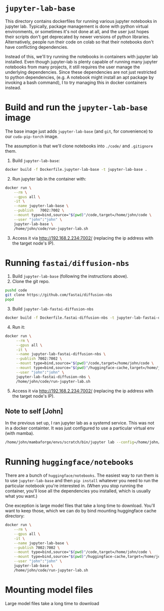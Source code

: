 # `jupyter-lab-base`

This directory contains dockerfiles for running various jupyter notebooks in jupyter lab. Typically, package management is done with python virtual environments, or sometimes it's not done at all, and the user just hopes their scripts don't get deprecated by newer versions of python libraries. Alternatively, people run their code on colab so that their notebooks don't have conflicting dependencies.

Instead of this, we'll try running the notebooks in containers with jupyter lab installed. Even though jupyter-lab is plenty capable of running many jupyter notebooks from many projects, it still requires the user manage the underlying dependencies. Since these dependencies are not just restricted to python dependencies, (e.g. A notebook might install an apt package by invoking a bash command), I to try managing this in docker containers instead.

# Build and run the `jupyter-lab-base` image

The base image just adds `jupyter-lab-base` (and `git`, for convenience) to our `cuda-pip-torch` image.

The assumption is that we'll clone notebooks into `./code/` and `.gitignore` them.

1. Build `jupyter-lab-base`:

```sh
docker build -f Dockerfile.jupyter-lab-base -t jupyter-lab-base .
```

2. Run jupyter lab in the container with:

```sh
docker run \
    --rm \
    --gpus all \
    -it \
    --name jupyter-lab-base \
    --publish   7002:7002 \
    --mount type=bind,source="$(pwd)"/code,target=/home/john/code \
    --user "john":"john" \
    jupyter-lab-base \
    /home/john/code/run-jupyter-lab.sh
```

3. Access it via http://192.168.2.234:7002/ (replacing the ip address with the target node's IP).

# Running `fastai/diffusion-nbs`

1. Build `jupyter-lab-base` (following the instructions above).
2. Clone the git repo.

```sh
pushd code
git clone https://github.com/fastai/diffusion-nbs
popd
```

3. Build `jupyter-lab-fastai-diffusion-nbs`

```sh
docker build -f Dockerfile.fastai-diffusion-nbs -t jupyter-lab-fastai-diffusion-nbs .
```

4.  Run it:

```sh
docker run \
     --rm \
     --gpus all \
     -it \
     --name jupyter-lab-fastai-diffusion-nbs \
     --publish 7002:7002 \
     --mount type=bind,source="$(pwd)"/code,target=/home/john/code \
     --mount type=bind,source="$(pwd)"/huggingface-cache,target=/home/john/.cache/huggingface \
     --user "john":"john" \
     jupyter-lab-fastai-diffusion-nbs \
     /home/john/code/run-jupyter-lab.sh
```

5. Access it via http://192.168.2.234:7002/ (replacing the ip address with the target node's IP).

## Note to self [John]

In the previous set up, I ran jupyter lab as a systemd service. This was not in a docker containter. It was just configured to use a particular virtual env (with mamba).

```sh
/home/john/mambaforge/envs/scratch/bin/jupyter lab --config=/home/john/.jupyter/jupyter_lab_config.py --NotebookApp.allow_origin='https://deeplearning8.com' --no-browser
```

# Running `huggingface/notebooks`

There are a bunch of `huggingface/notebooks`. The easiest way to run them is to use `jupyter-lab-base` and then `pip install` whatever you need to run the particular notebook you're interested in. (When you stop running the container, you'll lose all the dependencies you installed, which is usually what you want.)

One exception is large model files that take a long time to download. You'll want to keep those, which we can do by bind mounting huggingface cache directory:

```sh
docker run \
    --rm \
    --gpus all \
    -it \
    --name jupyter-lab-base \
    --publish 7002:7002 \
    --mount type=bind,source="$(pwd)"/code,target=/home/john/code \
    --mount type=bind,source="$(pwd)"/huggingface-cache,target=/home/john/.cache/huggingface \
    --user "john":"john" \
    jupyter-lab-base \
    /home/john/code/run-jupyter-lab.sh
```

# Mounting model files

Large model files take a long time to download

